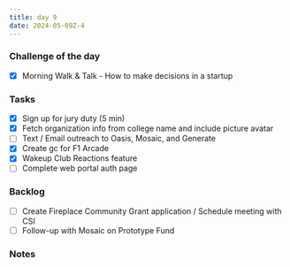 ```yaml
---
title: day 9
date: 2024-05-09Z-4
---
```


### Challenge of the day
- [x] Morning Walk & Talk - How to make decisions in a startup

### Tasks
- [x] Sign up for jury duty (5 min)
- [x] Fetch organization info from college name and include picture avatar
- [ ] Text / Email outreach to Oasis, Mosaic, and Generate
- [x] Create gc for F1 Arcade
- [x] Wakeup Club Reactions feature
- [ ] Complete web portal auth page

### Backlog
- [ ] Create Fireplace Community Grant application / Schedule meeting with CSI
- [ ] Follow-up with Mosaic on Prototype Fund

### Notes
